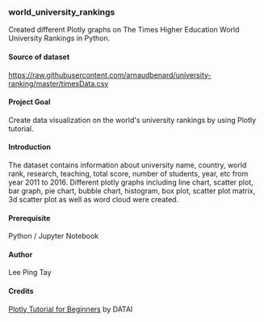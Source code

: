 ### world_university_rankings
Created different Plotly graphs on The Times Higher Education World University Rankings in Python.

#### Source of dataset
https://raw.githubusercontent.com/arnaudbenard/university-ranking/master/timesData.csv

#### Project Goal
Create data visualization on the world's university rankings by using Plotly tutorial. 

#### Introduction
The dataset contains information about university name, country, world rank, research, teaching, total score, number of students, year, etc from year 2011 to 2016. Different plotly graphs including line chart, scatter plot, bar graph, pie chart, bubble chart, histogram, box plot, scatter plot matrix, 3d scatter plot as well as word cloud were created.

#### Prerequisite
Python / Jupyter Notebook

#### Author
Lee Ping Tay

#### Credits
[Plotly Tutorial for Beginners](https://www.kaggle.com/kanncaa1/plotly-tutorial-for-beginners/notebook) by DATAI

